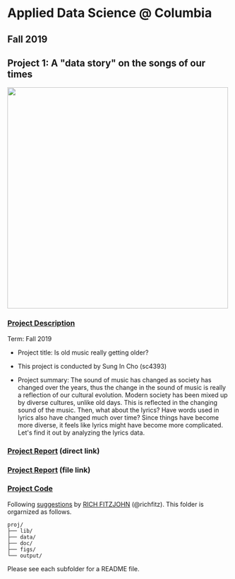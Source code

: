 # Applied Data Science @ Columbia
## Fall 2019
## Project 1: A "data story" on the songs of our times

<img src="figs/old vs new.jpg" width="500">


### [Project Description](doc/)

Term: Fall 2019

+ Project title: Is old music really getting older?

+ This project is conducted by Sung In Cho (sc4393)

+ Project summary: The sound of music has changed as society has changed over the years, thus the change in the sound of music is really a reflection of our cultural evolution. Modern society has been mixed up by diverse cultures, unlike old days. This is reflected in the changing sound of the music. Then, what about the lyrics? Have words used in lyrics also have changed much over time? Since things have become more diverse, it feels like lyrics might have become more complicated. Let's find it out by analyzing the lyrics data.

### [Project Report](http://rpubs.com/David_Cho/529805) (direct link)
### [Project Report](output/Project1.html) (file link)

### [Project Code](output/Project1.Rmd)

Following [suggestions](http://nicercode.github.io/blog/2013-04-05-projects/) by [RICH FITZJOHN](http://nicercode.github.io/about/#Team) (@richfitz). This folder is orgarnized as follows.

```
proj/
├── lib/
├── data/
├── doc/
├── figs/
└── output/
```

Please see each subfolder for a README file.
